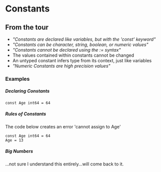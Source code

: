 # Constants

## From the tour
- *"Constants are declared like variables, but with the 'const' keyword"*
- *"Constants can be character, string, boolean, or numeric values"*
- *"Constants cannot be declared using the := syntax"*
- The values contained within constants cannot be changed
- An untyped constant infers type from its context, just like variables
- *"Numeric Constants are high precision values"*

### Examples

##### Declaring Constants
```
const Age int64 = 64
```

##### Rules of Constants
The code below creates an error 'cannot assign to Age'
```
const Age int64 = 64
Age = 13
```

##### Big Numbers
...not sure I understand this entirely...will come back to it.
